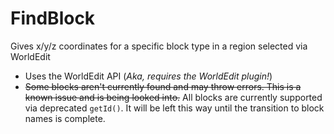 # FindBlock
Gives x/y/z coordinates for a specific block type in a region selected via WorldEdit

- Uses the WorldEdit API (*Aka, requires the WorldEdit plugin!*)
- ~~Some blocks aren't currently found and may throw errors. This is a known issue and is being looked into.~~ All blocks are currently supported via deprecated ```getId()```. It will be left this way until the transition to block names is complete.
